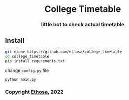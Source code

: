 <div align="center">

# College Timetable
### little bot to check actual timetable

</div>

## Install
```bash
git clone https://github.com/ethosa/college_timetable
cd college_timetable
pip install requrements.txt
```
change `config.py` file
```bash
python main.py
```


### Copyright [Ethosa](https://github.com/ethosa), 2022
